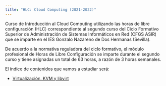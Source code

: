 ```yaml
---
title: "HLC: Cloud Computing (2021-2022)"
---
```


Curso de Introducción al Cloud Computing utilizando las horas de libre configuración (HLC) correspondiente al segundo curso del Ciclo Formativo Superior de Administración de Sistemas Informáticos en Red (CFGS ASIR) que se imparte en el IES Gonzalo Nazareno de Dos Hermanas (Sevilla).

De acuerdo a la normativa reguladora del ciclo formativo, el módulo profesional de Horas de Libre Configuración se imparte durante el segundo curso y tiene asignadas un total de 63 horas, a razón de 3 horas semanales.

El índice de contenidos que vamos a estudiar será:

* [Virtualización. KVM y libvirt](u01)

